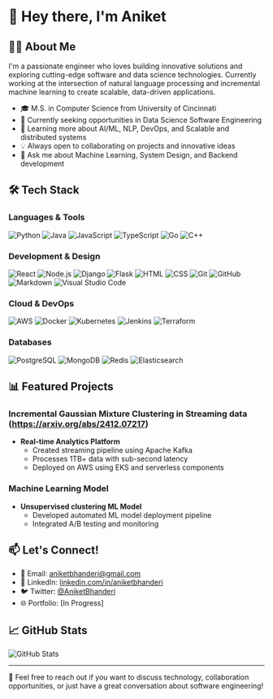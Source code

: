<!--
Initializing the template using the Claude AI
-->
# 👋 Hey there, I'm Aniket 

## 👨‍💻 About Me

I'm a passionate engineer who loves building innovative solutions and exploring cutting-edge software and data science technologies. Currently working at the intersection of natural language processing and incremental machine learning to create scalable, data-driven applications.

- 🎓 M.S. in Computer Science from University of Cincinnati
- 💼 Currently seeking opportunities in Data Science Software Engineering
- 🌱 Learning more about AI/ML, NLP, DevOps, and Scalable and distributed systems
- 💡 Always open to collaborating on projects and innovative ideas
- 💬 Ask me about Machine Learning, System Design, and Backend development

## 🛠 Tech Stack
<!--
### Languages
- Python | Java | JavaScript | TypeScript | Go
- SQL | HTML | CSS | Bash

### Frameworks & Libraries
- React.js | Node.js | Django | Flask
- Streamli | Express.js | FastAPI

### Cloud & DevOps
- AWS 
- Docker | Kubernetes | Jenkins
- Terraform | Ansible
- CI/CD | GitOps

### Databases
- PostgreSQL | MongoDB | Redis
- Elasticsearch | Cassandra
-->

### Languages & Tools
![Python](https://img.shields.io/badge/-Python-05122A?style=flat&logo=python)
![Java](https://img.shields.io/badge/-Java-05122A?style=flat&logo=Java&logoColor=FFA518)
![JavaScript](https://img.shields.io/badge/-JavaScript-05122A?style=flat&logo=javascript)
![TypeScript](https://img.shields.io/badge/-TypeScript-05122A?style=flat&logo=typescript)
![Go](https://img.shields.io/badge/-Go-05122A?style=flat&logo=go)
![C++](https://img.shields.io/badge/-C++-05122A?style=flat&logo=C%2B%2B&logoColor=00599C)

### Development & Design
![React](https://img.shields.io/badge/-React-05122A?style=flat&logo=react)
![Node.js](https://img.shields.io/badge/-Node.js-05122A?style=flat&logo=node.js)
![Django](https://img.shields.io/badge/-Django-05122A?style=flat&logo=django&logoColor=092E20)
![Flask](https://img.shields.io/badge/-Flask-05122A?style=flat&logo=flask)
![HTML](https://img.shields.io/badge/-HTML-05122A?style=flat&logo=HTML5)
![CSS](https://img.shields.io/badge/-CSS-05122A?style=flat&logo=CSS3&logoColor=1572B6)
![Git](https://img.shields.io/badge/-Git-05122A?style=flat&logo=git)
![GitHub](https://img.shields.io/badge/-GitHub-05122A?style=flat&logo=github)
![Markdown](https://img.shields.io/badge/-Markdown-05122A?style=flat&logo=markdown)
![Visual Studio Code](https://img.shields.io/badge/-Visual%20Studio%20Code-05122A?style=flat&logo=visual-studio-code&logoColor=007ACC)

### Cloud & DevOps
![AWS](https://img.shields.io/badge/-AWS-05122A?style=flat&logo=amazon-aws)
![Docker](https://img.shields.io/badge/-Docker-05122A?style=flat&logo=docker)
![Kubernetes](https://img.shields.io/badge/-Kubernetes-05122A?style=flat&logo=kubernetes)
![Jenkins](https://img.shields.io/badge/-Jenkins-05122A?style=flat&logo=jenkins&logoColor=D24939)
![Terraform](https://img.shields.io/badge/-Terraform-05122A?style=flat&logo=terraform)

### Databases
![PostgreSQL](https://img.shields.io/badge/-PostgreSQL-05122A?style=flat&logo=postgresql)
![MongoDB](https://img.shields.io/badge/-MongoDB-05122A?style=flat&logo=mongodb)
![Redis](https://img.shields.io/badge/-Redis-05122A?style=flat&logo=redis)
![Elasticsearch](https://img.shields.io/badge/-Elasticsearch-05122A?style=flat&logo=elasticsearch)

## 📊 Featured Projects

### Incremental Gaussian Mixture Clustering in Streaming data (https://arxiv.org/abs/2412.07217)

- **Real-time Analytics Platform**
  - Created streaming pipeline using Apache Kafka
  - Processes 1TB+ data with sub-second latency
  - Deployed on AWS using EKS and serverless components

### Machine Learning Model
- **Unsupervised clustering ML Model**
  - Developed automated ML model deployment pipeline
  - Integrated A/B testing and monitoring

## 📫 Let's Connect!

- 📧 Email: aniketbhanderi@gmail.com 
- 💼 LinkedIn: [linkedin.com/in/aniketbhanderi](https://www.linkedin.com/in/aniketbhanderi/)
- 🐦 Twitter: [@AniketBhanderi](https://x.com/AniketBhanderi)
- 🌐 Portfolio: [In Progress]

## 📈 GitHub Stats

![GitHub Stats](https://github-readme-stats.vercel.app/api?username=aniketbhanderi&show_icons=true&theme=radical)

---

💬 Feel free to reach out if you want to discuss technology, collaboration opportunities, or just have a great conversation about software engineering!
